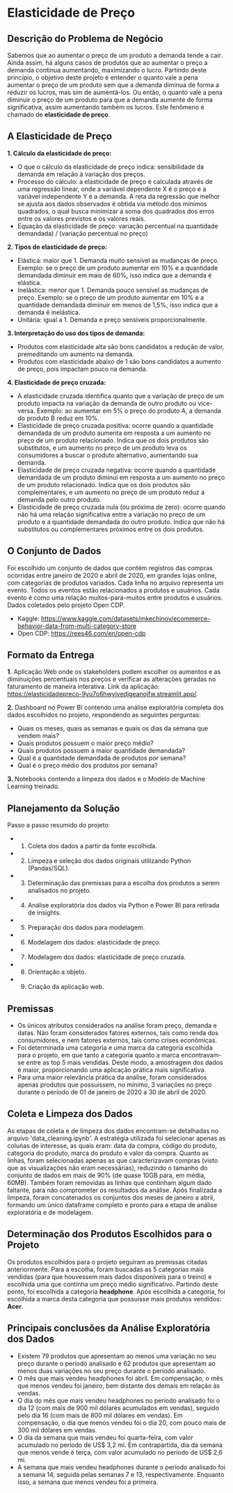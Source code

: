 
# Elasticidade de Preço



## Descrição do Problema de Negócio

Sabemos que ao aumentar o preço de um produto a demanda tende a cair. Ainda assim, há alguns casos de produtos que ao aumentar o preço a demanda continua aumentando, maximizando o lucro. Partindo deste princípio, o objetivo deste projeto é entender o quanto vale a pena aumentar o preço de um produto sem que a demanda diminua de forma a reduzir os lucros, mas sim de aumentá-los. Ou então, o quanto vale a pena diminuir o preço de um produto para que a demanda aumente de forma significativa, assim aumentando também os lucros. Este fenômeno é chamado de **elasticidade de preço**.

## A Elasticidade de Preço

**1. Cálculo da elasticidade de preço:**
- O que o cálculo da elasticidade de preço indica: sensibilidade da demanda em relação à variação dos preços.
- Processo do cálculo: a elasticidade de preço é calculada através de uma regressão linear, onde a variável dependente X é o preço e a variável independente Y é a demanda. A reta da regressão que melhor se ajusta aos dados observados é obtida via método dos mínimos quadrados, o qual busca minimizar a soma dos quadrados dos erros entre os valores previstos e os valores reais.
- Equação da elasticidade de preço: variação percentual na quantidade demandada) / (variação percentual no preço)


**2. Tipos de elasticidade de preço:**
- Elástica: maior que 1. Demanda muito sensível as mudanças de preço. Exemplo: se o preço de um produto aumentar em 10% e a quantidade demandada diminuir em mais de 60%, isso indica que a demanda é elástica.
- Inelástica: menor que 1. Demanda pouco sensível as mudanças de preço. Exemplo: se o preço de um produto aumentar em 10% e a quantidade demandada diminuir em menos de 1,5%, isso indica que a demanda é inelástica.
- Unitária: igual a 1. Demanda e preço sensíveis proporcionalmente.


**3. Interpretação do uso dos tipos de demanda:**
- Produtos com elasticidade alta são bons candidatos a redução de valor, premeditando um aumento na demanda.
- Produtos com elasticidade abaixo de 1 são bons candidatos a aumento de preço, pois impactam pouco na demanda.


**4. Elasticidade de preço cruzada:**
- A elasticidade cruzada identifica quanto que a variação de preço de um produto impacta na variação da demanda de outro produto ou vice-versa. Exemplo: ao aumentar em 5% o preço do produto A, a demanda do produto B reduz em 10%.
- Elasticidade de preço cruzada positiva: ocorre quando a quantidade demandada de um produto aumenta em resposta a um aumento no preço de um produto relacionado. Indica que os dois produtos são substitutos, e um aumento no preço de um produto leva os consumidores a buscar o produto alternativo, aumentando sua demanda.
- Elasticidade de preço cruzada negativa: ocorre quando a quantidade demandada de um produto diminui em resposta a um aumento no preço de um produto relacionado. Indica que os dois produtos são complementares, e um aumento no preço de um produto reduz a demanda pelo outro produto.
- Elasticidade de preço cruzada nula (ou próxima de zero): ocorre quando não há uma relação significativa entre a variação no preço de um produto e a quantidade demandada do outro produto. Indica que não há substitutos ou complementares próximos entre os dois produtos.

## O Conjunto de Dados

Foi escolhido um conjunto de dados que contém registros das compras ocorridas entre janeiro de 2020 e abril de 2020, em grandes lojas online, com categorias de produtos variados. Cada linha no arquivo representa um evento. Todos os eventos estão relacionados a produtos e usuários. Cada evento é como uma relação muitos-para-muitos entre produtos e usuários. Dados coletados pelo projeto Open CDP.

- Kaggle: https://www.kaggle.com/datasets/mkechinov/ecommerce-behavior-data-from-multi-category-store
- Open CDP: https://rees46.com/en/open-cdp

## Formato da Entrega

**1.** Aplicação Web onde os stakeholders podem escolher os aumentos e as diminuições percentuais nos preços e verificar as alterações geradas no faturamento de maneira interativa. Link da aplicação: https://elasticidadepreco-9yu7o6hwyjvedjgeanojfw.streamlit.app/.

**2.** Dashboard no Power BI contendo uma análise exploratória completa dos dados escolhidos no projeto, respondendo as seguintes perguntas:
- Quais os meses, quais as semanas e quais os dias da semana que vendem mais?
- Quais produtos possuem o maior preço médio?
- Quais produtos possuem a maior quantidade demandada?
- Qual é a quantidade demandada de produtos por semana?
- Qual é o preço médio dos produtos por semana?

**3.** Notebooks contendo a limpeza dos dados e o Modelo de Machine Learning treinado.

## Planejamento da Solução

Passo a passo resumido do projeto:
- 1. Coleta dos dados a partir da fonte escolhida.
- 2. Limpeza e seleção dos dados originais utilizando Python (Pandas/SQL).
- 3. Determinação das premissas para a escolha dos produtos a serem analisados no projeto.
- 4. Análise exploratória dos dados via Python e Power BI para retirada de insights.
- 5. Preparação dos dados para modelagem.
- 6. Modelagem dos dados: elasticidade de preço.
- 7. Modelagem dos dados: elasticidade de preço cruzada.
- 8. Orientação a objeto.
- 9. Criação da aplicação web.

## Premissas

- Os únicos atributos considerados na análise foram preço, demanda e datas. Não foram considerados fatores externos, tais como renda dos consumidores, e nem fatores externos, tais como crises econômicas.
- Foi determinada uma categoria e uma marca da categoria escolhida para o projeto, em que tanto a categoria quanto a marca encontravam-se entre as top 5 mais vendidas. Deste modo, a amostragem dos dados é maior, proporcionando uma aplicação prática mais significativa.
- Para uma maior relevância prática da análise, foram considerados apenas produtos que possuíssem, no mínimo, 3 variações no preço durante o período de 01 de janeiro de 2020 a 30 de abril de 2020.

## Coleta e Limpeza dos Dados

As etapas de coleta e de limpeza dos dados encontram-se detalhadas no arquivo 'data_cleaning.ipynb'. A estratégia utilizada foi selecionar apenas as colunas de interesse, as quais eram: data da compra, código do produto, categoria do produto, marca do produto e valor da compra. Quanto as linhas, foram selecionadas apenas as que caracterizavam compras (visto que as visualizações não eram necessárias), reduzindo o tamanho do conjunto de dados em mais de 90% (de quase 10GB para, em média, 60MB). Também foram removidas as linhas que continham algum dado faltante, para não comprometer os resultados da análise. Após finalizada a limpeza, foram concatenados os conjuntos dos meses de janeiro a abril, formando um único dataframe completo e pronto para a etapa de análise exploratória e de modelagem.

## Determinação dos Produtos Escolhidos para o Projeto

Os produtos escolhidos para o projeto seguiram as premissas citadas anteriormente. Para a escolha, foram buscadas as 5 categorias mais vendidas (para que houvessem mais dados disponíveis para o treino) e escolhida uma que continha um preço médio significativo. Partindo deste ponto, foi escolhida a categoria **headphone**. Após escolhida a categoria, foi escolhida a marca desta categoria que possuísse mais produtos vendidos: **Acer**.

## Principais conclusões da Análise Exploratória dos Dados

- Existem 79 produtos que apresentam ao menos uma variação no seu preço durante o período analisado e 62 produtos que apresentam ao menos duas variações no seu preço durante o período analisado.
- O mês que mais vendeu headphones foi abril. Em compensação, o mês que menos vendeu foi janeiro, bem distante dos demais em relação às vendas.
- O dia do mês que mais vendeu headphones no período analisado foi o dia 12 (com mais de 900 mil dólares acumulados em vendas), seguido pelo dia 16 (com mais de 800 mil dólares em vendas). Em compensação, o dia que menos vendeu foi o dia 20, com pouco mais de 300 mil dólares em vendas.
- O dia da semana que mais vendeu foi quarta-feira, com valor acumulado no período de US$ 3,2 mi. Em contrapartida, dia da semana que menos vende é terça, com valor acumulado no período de US$ 2,6 mi.
- A semana que mais vendeu headphones durante o período analisado foi a semana 14, seguida pelas semanas 7 e 13, respectivamente. Enquanto isso, a semana que menos vendeu foi a primeira.

